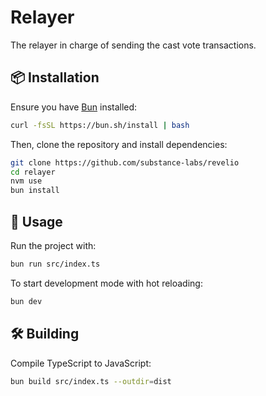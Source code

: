 # Relayer

The relayer in charge of sending the cast vote transactions.

## 📦 Installation

Ensure you have [Bun](https://bun.sh) installed:

```sh
curl -fsSL https://bun.sh/install | bash
```

Then, clone the repository and install dependencies:

```sh
git clone https://github.com/substance-labs/revelio
cd relayer
nvm use
bun install
```

## 🔧 Usage

Run the project with:

```sh
bun run src/index.ts
```

To start development mode with hot reloading:

```sh
bun dev
```

## 🛠️ Building

Compile TypeScript to JavaScript:

```sh
bun build src/index.ts --outdir=dist
```
